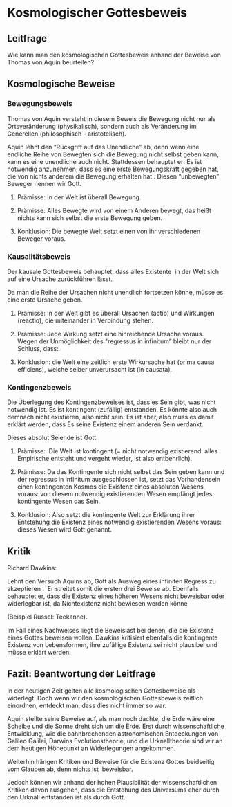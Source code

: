 # Kosmologischer Gottesbeweis
## Leitfrage

Wie kann man den kosmologischen Gottesbeweis anhand der Beweise von Thomas von Aquin beurteilen?

## Kosmologische Beweise

### Bewegungsbeweis

Thomas von Aquin versteht in diesem Beweis die Bewegung nicht nur als Ortsveränderung (physikalisch), sondern auch als Veränderung im Generellen (philosophisch - aristotelisch).

Aquin lehnt den “Rückgriff auf das Unendliche” ab, denn wenn eine endliche Reihe von Bewegten sich die Bewegung nicht selbst geben kann, kann es eine unendliche auch nicht. Stattdessen behauptet er: Es ist notwendig anzunehmen, dass es eine erste Bewegungskraft gegeben hat, die von nichts anderem die Bewegung erhalten hat . Diesen “unbewegten” Beweger nennen wir Gott.

1. Prämisse: In der Welt ist überall Bewegung.
    
2. Prämisse: Alles Bewegte wird von einem Anderen bewegt, das heißt nichts kann sich selbst die erste Bewegung geben.
	
3. Konklusion: Die bewegte Welt setzt einen von ihr verschiedenen Beweger voraus.

### Kausalitätsbeweis

Der kausale Gottesbeweis behauptet, dass alles Existente  in der Welt sich auf eine Ursache zurückführen lässt.

Da man die Reihe der Ursachen nicht unendlich fortsetzen könne, müsse es eine erste Ursache geben.

  

1. Prämisse: In der Welt gibt es überall Ursachen (actio) und Wirkungen (reactio), die miteinander in Verbindung stehen.
    
2. Prämisse: Jede Wirkung setzt eine hinreichende Ursache voraus. Wegen der Unmöglichkeit des "regressus in infinitum” bleibt nur der Schluss, dass:
    
3. Konklusion: die Welt eine zeitlich erste Wirkursache hat (prima causa efficiens), welche selber unverursacht ist (in causata).

  

### Kontingenzbeweis

Die Überlegung des Kontingenzbeweises ist, dass es Sein gibt, was nicht notwendig ist. Es ist kontingent (zufällig) entstanden. Es könnte also auch demnach nicht existieren, also nicht sein. Es ist aber, also muss es damit erklärt werden, dass Es seine Existenz einem anderen Sein verdankt.

Dieses absolut Seiende ist Gott.

  

1. Prämisse:  Die Welt ist kontingent (= nicht notwendig existierend: alles Empirische entsteht und vergeht wieder, ist also entbehrlich).
    
2. Prämisse: Da das Kontingente sich nicht selbst das Sein geben kann und der regressus in infinitum ausgeschlossen ist, setzt das Vorhandensein einen kontingenten Kosmos die Existenz eines absoluten Wesens voraus: von diesem notwendig existierenden Wesen empfängt jedes kontingente Wesen das Sein.
    
3. Konklusion: Also setzt die kontingente Welt zur Erklärung ihrer Entstehung die Existenz eines notwendig existierenden Wesens voraus: dieses Wesen wird Gott genannt.

  

## Kritik

Richard Dawkins:

Lehnt den Versuch Aquins ab, Gott als Ausweg eines infiniten Regress zu akzeptieren .  Er streitet somit die ersten drei Beweise ab. Ebenfalls behauptet er, dass die Existenz eines höheren Wesens nicht beweisbar oder widerlegbar ist, da Nichtexistenz nicht bewiesen werden könne

(Beispiel Russel: Teekanne).

Im Fall eines Nachweises liegt die Beweislast bei denen, die die Existenz eines Gottes beweisen wollen. Dawkins kritisiert ebenfalls die kontingente Existenz von Lebensformen, ihre zufällige Existenz sei nicht plausibel und müsse erklärt werden.

## Fazit: Beantwortung der Leitfrage

In der heutigen Zeit gelten alle kosmologischen Gottesbeweise als widerlegt. Doch wenn wir den kosmologischen Gottesbeweis zeitlich einordnen, entdeckt man, dass dies nicht immer so war.

Aquin stellte seine Beweise auf, als man noch dachte, die Erde wäre eine Scheibe und die Sonne dreht sich um die Erde. Erst durch wissenschaftliche Entwicklung, wie die bahnbrechenden astronomischen Entdeckungen von Galileo Galilei, Darwins Evolutionstheorie, und die Urknalltheorie sind wir an dem heutigen Höhepunkt an Widerlegungen angekommen. 

Weiterhin hängen Kritiken und Beweise für die Existenz Gottes beidseitig vom Glauben ab, denn nichts ist  beweisbar. 

Jedoch können wir anhand der hohen Plausibilität der wissenschaftlichen Kritiken davon ausgehen, dass die Entstehung des Universums eher durch den Urknall entstanden ist als durch Gott.
